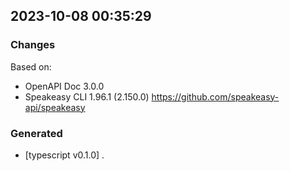 

## 2023-10-08 00:35:29
### Changes
Based on:
- OpenAPI Doc 3.0.0 
- Speakeasy CLI 1.96.1 (2.150.0) https://github.com/speakeasy-api/speakeasy
### Generated
- [typescript v0.1.0] .